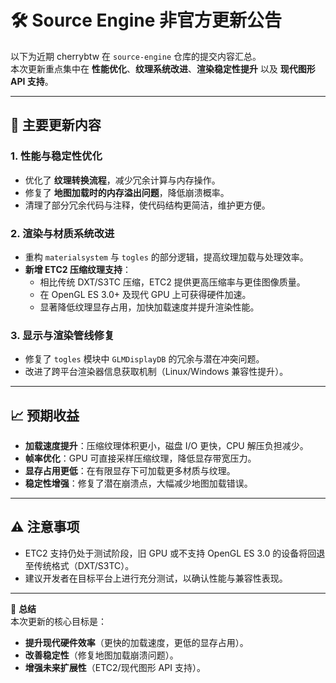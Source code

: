 # 🛠️ Source Engine 非官方更新公告

以下为近期 cherrybtw 在 `source-engine` 仓库的提交内容汇总。  
本次更新重点集中在 **性能优化**、**纹理系统改进**、**渲染稳定性提升** 以及 **现代图形 API 支持**。

---

## 🔧 主要更新内容

### 1. 性能与稳定性优化
- 优化了 **纹理转换流程**，减少冗余计算与内存操作。
- 修复了 **地图加载时的内存溢出问题**，降低崩溃概率。
- 清理了部分冗余代码与注释，使代码结构更简洁，维护更方便。

### 2. 渲染与材质系统改进
- 重构 `materialsystem` 与 `togles` 的部分逻辑，提高纹理加载与处理效率。
- **新增 ETC2 压缩纹理支持**：
  - 相比传统 DXT/S3TC 压缩，ETC2 提供更高压缩率与更佳图像质量。
  - 在 OpenGL ES 3.0+ 及现代 GPU 上可获得硬件加速。
  - 显著降低纹理显存占用，加快加载速度并提升渲染性能。

### 3. 显示与渲染管线修复
- 修复了 `togles` 模块中 `GLMDisplayDB` 的冗余与潜在冲突问题。
- 改进了跨平台渲染器信息获取机制（Linux/Windows 兼容性提升）。

---

## 📈 预期收益
- **加载速度提升**：压缩纹理体积更小，磁盘 I/O 更快，CPU 解压负担减少。
- **帧率优化**：GPU 可直接采样压缩纹理，降低显存带宽压力。
- **显存占用更低**：在有限显存下可加载更多材质与纹理。
- **稳定性增强**：修复了潜在崩溃点，大幅减少地图加载错误。

---

## ⚠️ 注意事项
- ETC2 支持仍处于测试阶段，旧 GPU 或不支持 OpenGL ES 3.0 的设备将回退至传统格式（DXT/S3TC）。
- 建议开发者在目标平台上进行充分测试，以确认性能与兼容性表现。

---

📌 **总结**  
本次更新的核心目标是：  
- **提升现代硬件效率**（更快的加载速度，更低的显存占用）。  
- **改善稳定性**（修复地图加载崩溃问题）。  
- **增强未来扩展性**（ETC2/现代图形 API 支持）。